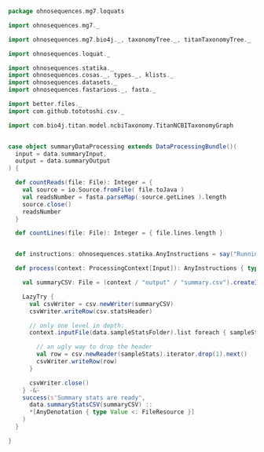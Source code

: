 
```scala
package ohnosequences.mg7.loquats

import ohnosequences.mg7._

import ohnosequences.mg7.bio4j._, taxonomyTree._, titanTaxonomyTree._

import ohnosequences.loquat._

import ohnosequences.statika._
import ohnosequences.cosas._, types._, klists._
import ohnosequences.datasets._
import ohnosequences.fastarious._, fasta._

import better.files._
import com.github.tototoshi.csv._

import com.bio4j.titan.model.ncbiTaxonomy.TitanNCBITaxonomyGraph


case object summaryDataProcessing extends DataProcessingBundle()(
  input = data.summaryInput,
  output = data.summaryOutput
) {

  def countReads(file: File): Integer = {
    val source = io.Source.fromFile( file.toJava )
    val readsNumber = fasta.parseMap( source.getLines ).length
    source.close()
    readsNumber
  }

  def countLines(file: File): Integer = { file.lines.length }


  def instructions: ohnosequences.statika.AnyInstructions = say("Running summary loquat")

  def process(context: ProcessingContext[Input]): AnyInstructions { type Out <: OutputFiles } = {

    val summaryCSV: File = (context / "output" / "summary.csv").createIfNotExists()

    LazyTry {
      val csvWriter = csv.newWriter(summaryCSV)
      csvWriter.writeRow(csv.statsHeader)

      // only one level in depth:
      context.inputFile(data.sampleStatsFolder).list foreach { sampleStats =>

        // an ugly way to drop the header
        val row = csv.newReader(sampleStats).iterator.drop(1).next()
        csvWriter.writeRow(row)
      }

      csvWriter.close()
    } -&-
    success(s"Summary stats are ready",
      data.summaryStatsCSV(summaryCSV) ::
      *[AnyDenotation { type Value <: FileResource }]
    )
  }

}

```




[main/scala/mg7/bio4j/bundle.scala]: ../bio4j/bundle.scala.md
[main/scala/mg7/bio4j/taxonomyTree.scala]: ../bio4j/taxonomyTree.scala.md
[main/scala/mg7/bio4j/titanTaxonomyTree.scala]: ../bio4j/titanTaxonomyTree.scala.md
[main/scala/mg7/csv.scala]: ../csv.scala.md
[main/scala/mg7/data.scala]: ../data.scala.md
[main/scala/mg7/dataflow.scala]: ../dataflow.scala.md
[main/scala/mg7/dataflows/full.scala]: ../dataflows/full.scala.md
[main/scala/mg7/dataflows/noFlash.scala]: ../dataflows/noFlash.scala.md
[main/scala/mg7/loquats/1.flash.scala]: 1.flash.scala.md
[main/scala/mg7/loquats/2.split.scala]: 2.split.scala.md
[main/scala/mg7/loquats/3.blast.scala]: 3.blast.scala.md
[main/scala/mg7/loquats/4.assign.scala]: 4.assign.scala.md
[main/scala/mg7/loquats/5.merge.scala]: 5.merge.scala.md
[main/scala/mg7/loquats/6.count.scala]: 6.count.scala.md
[main/scala/mg7/loquats/7.stats.scala]: 7.stats.scala.md
[main/scala/mg7/loquats/8.summary.scala]: 8.summary.scala.md
[main/scala/mg7/package.scala]: ../package.scala.md
[main/scala/mg7/parameters.scala]: ../parameters.scala.md
[main/scala/mg7/referenceDB.scala]: ../referenceDB.scala.md
[test/scala/mg7/counts.scala]: ../../../../test/scala/mg7/counts.scala.md
[test/scala/mg7/lca.scala]: ../../../../test/scala/mg7/lca.scala.md
[test/scala/mg7/pipeline.scala]: ../../../../test/scala/mg7/pipeline.scala.md
[test/scala/mg7/taxonomy.scala]: ../../../../test/scala/mg7/taxonomy.scala.md